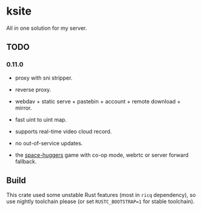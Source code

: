 # ksite

All in one solution for my server.

## TODO

### 0.11.0

- proxy with sni stripper.

- reverse proxy.

- webdav + static serve + pastebin + account + remote download + mirror.

- fast uint to uint map.

- supports real-time video cloud record.

- no out-of-service updates.

- the [space-huggers](https://github.com/KilledByAPixel/SpaceHuggers) game with co-op mode, webrtc or server forward fallback.

## Build

This crate used some unstable Rust features (most in `ricq` dependency), so use nightly toolchain please (or set `RUSTC_BOOTSTRAP=1` for stable toolchain).
